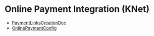 # Online Payment Integration (KNet)
  - [PaymentLinksCreationDoc](/modules/basic-online-payment/PaymentLinksCreationDoc.md)
  - [OnlinePaymentConfig](/modules/basic-online-payment/OnlinePaymentConfig.md)
